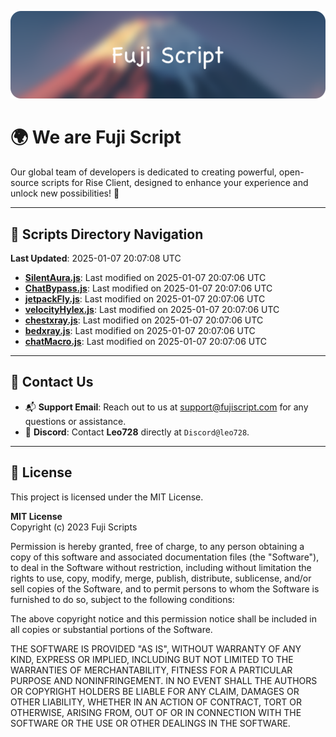 ![Banner](.github/b.webp)

# 🌍 **We are Fuji Script**

Our global team of developers is dedicated to creating powerful, open-source scripts for Rise Client, designed to enhance your experience and unlock new possibilities! 🌟

---
<!-- SCRIPTS_NAVIGATION_START -->
## 📂 **Scripts Directory Navigation**

**Last Updated**: 2025-01-07 20:07:08 UTC

- **[SilentAura.js](scripts/SilentAura.js)**: Last modified on 2025-01-07 20:07:06 UTC
- **[ChatBypass.js](scripts/ChatBypass.js)**: Last modified on 2025-01-07 20:07:06 UTC
- **[jetpackFly.js](scripts/jetpackFly.js)**: Last modified on 2025-01-07 20:07:06 UTC
- **[velocityHylex.js](scripts/velocityHylex.js)**: Last modified on 2025-01-07 20:07:06 UTC
- **[chestxray.js](scripts/chestxray.js)**: Last modified on 2025-01-07 20:07:06 UTC
- **[bedxray.js](scripts/bedxray.js)**: Last modified on 2025-01-07 20:07:06 UTC
- **[chatMacro.js](scripts/chatMacro.js)**: Last modified on 2025-01-07 20:07:06 UTC

<!-- SCRIPTS_NAVIGATION_END -->

---

## 💬 **Contact Us**  
- 📬 **Support Email**: Reach out to us at [support@fujiscript.com](mailto:support@fujiscript.com) for any questions or assistance.  
- 💬 **Discord**: Contact **Leo728** directly at `Discord@leo728`.

---

## 📜 **License**

This project is licensed under the MIT License.  

**MIT License**  
Copyright (c) 2023 Fuji Scripts  

Permission is hereby granted, free of charge, to any person obtaining a copy of this software and associated documentation files (the "Software"), to deal in the Software without restriction, including without limitation the rights to use, copy, modify, merge, publish, distribute, sublicense, and/or sell copies of the Software, and to permit persons to whom the Software is furnished to do so, subject to the following conditions:  

The above copyright notice and this permission notice shall be included in all copies or substantial portions of the Software.  

THE SOFTWARE IS PROVIDED "AS IS", WITHOUT WARRANTY OF ANY KIND, EXPRESS OR IMPLIED, INCLUDING BUT NOT LIMITED TO THE WARRANTIES OF MERCHANTABILITY, FITNESS FOR A PARTICULAR PURPOSE AND NONINFRINGEMENT. IN NO EVENT SHALL THE AUTHORS OR COPYRIGHT HOLDERS BE LIABLE FOR ANY CLAIM, DAMAGES OR OTHER LIABILITY, WHETHER IN AN ACTION OF CONTRACT, TORT OR OTHERWISE, ARISING FROM, OUT OF OR IN CONNECTION WITH THE SOFTWARE OR THE USE OR OTHER DEALINGS IN THE SOFTWARE.  

